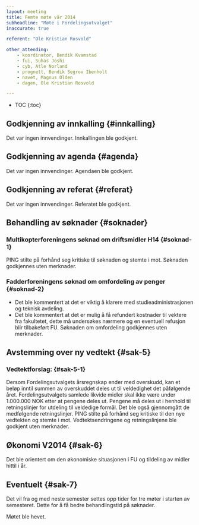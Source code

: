```yaml
---
layout: meeting
title: Femte møte vår 2014
subheadline: "Møte i Fordelingsutvalget"
inaccurate: true

referent: "Ole Kristian Rosvold"

other_attending:
    - koordinator, Bendik Kvamstad
    - fui, Suhas Joshi
    - cyb, Atle Norland
    - prognett, Bendik Segrov Ibenholt
    - navet, Magnus Olden
    - dagen, Ole Kristian Rosvold

---
```



* TOC
{:toc}

## Godkjenning av innkalling {#innkalling}
Det var ingen innvendinger. Innkallingen ble godkjent.

## Godkjenning av agenda {#agenda}
Det var ingen innvendinger. Agendaen ble godkjent.

## Godkjenning av referat {#referat}
Det var ingen innvendinger. Referatet ble godkjent.

## Behandling av søknader {#soknader}

### Multikopterforeningens søknad om driftsmidler H14 {#soknad-1}
PING stilte på forhånd seg kritiske til søknaden og stemte i mot.
Søknaden godkjennes uten merknader.

### Fadderforeningens søknad om omfordeling av penger {#soknad-2}
* Det ble kommentert at det er viktig å klarere med studieadministrasjonen og teknisk avdeling.
* Det ble kommentert at det er mulig å få refundert kostnader til vektere fra fakultetet, dette må undersøkes nærmere og en eventuell refusjon blir tilbakeført FU.
Søknaden om omfordeling godkjennes uten merknader.

## Avstemming over ny vedtekt {#sak-5}
### Vedtektforslag: {#sak-5-1}
Dersom Fordelingsutvalgets årsregnskap ender med overskudd, kan et beløp inntil summen av overskuddet deles ut til veldedighet det påfølgende året. Fordelingsutvalgets samlede likvide midler skal ikke være under 1.000.000 NOK etter at pengene deles ut. Pengene må deles ut i henhold til retningslinjer for utdeling til veldedige formål.
Det ble også gjennomgått de medfølgende retningslinjer.
PING stilte på forhånd seg kritiske til den nye vedtekten og stemte i mot.
Vedtektsendringene og retningslinjene ble godkjent uten merknader.

## Økonomi V2014 {#sak-6}

Det ble orientert om den økonomiske situasjonen i FU og tildeling av midler hittil i år.

## Eventuelt {#sak-7}
Det vil fra og med neste semester settes opp tider for tre møter i starten av semesteret. Dette for å få
bedre behandlingstid på søknader.

Møtet ble hevet.
